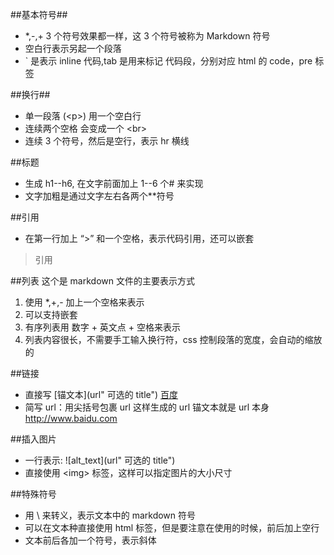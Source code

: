 ##基本符号##
* *,-,+ 3 个符号效果都一样，这 3 个符号被称为 Markdown 符号  
* 空白行表示另起一个段落  
* ` 是表示 inline 代码,tab 是用来标记 代码段，分别对应 html 的 code，pre 标签  

##换行##
- 单一段落 (\<p>) 用一个空白行  
- 连续两个空格 会变成一个 \<br>    
- 连续 3 个符号，然后是空行，表示 hr 横线

##标题
+ 生成 h1--h6, 在文字前面加上 1--6 个\# 来实现  
+ 文字加粗是通过文字左右各两个**符号

##引用
* 在第一行加上 “>” 和一个空格，表示代码引用，还可以嵌套
> 引用  

##列表
这个是 markdown 文件的主要表示方式  

1. 使用 *,+,- 加上一个空格来表示
2. 可以支持嵌套
3. 有序列表用 数字 + 英文点 + 空格来表示
4. 列表内容很长，不需要手工输入换行符，css 控制段落的宽度，会自动的缩放的

##链接
* 直接写 \[锚文本](url" 可选的 title") [百度](http://www.baidu.com)   
* 简写 url：用尖括号包裹 url 这样生成的 url 锚文本就是 url 本身 <http://www.baidu.com>

##插入图片
* 一行表示: \![alt_text](url" 可选的 title")  
* 直接使用 \<img> 标签，这样可以指定图片的大小尺寸  

##特殊符号
* 用 \ 来转义，表示文本中的 markdown 符号  
* 可以在文本种直接使用 html 标签，但是要注意在使用的时候，前后加上空行
* 文本前后各加一个符号，表示斜体